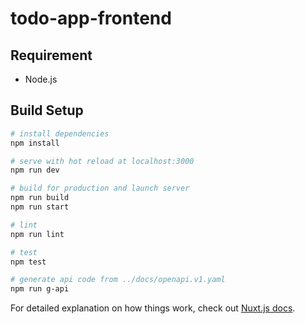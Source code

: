 # todo-app-frontend

## Requirement
* Node.js

## Build Setup

```bash
# install dependencies
npm install

# serve with hot reload at localhost:3000
npm run dev

# build for production and launch server
npm run build
npm run start

# lint
npm run lint

# test
npm test

# generate api code from ../docs/openapi.v1.yaml
npm run g-api
```

For detailed explanation on how things work, check out [Nuxt.js docs](https://nuxtjs.org).
